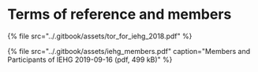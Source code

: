 # Terms of reference and members

{% file src="../.gitbook/assets/tor\_for\_iehg\_2018.pdf" %}

{% file src="../.gitbook/assets/iehg\_members.pdf" caption="Members and Participants of IEHG 2019-09-16 \(pdf, 499 kB\)" %}

